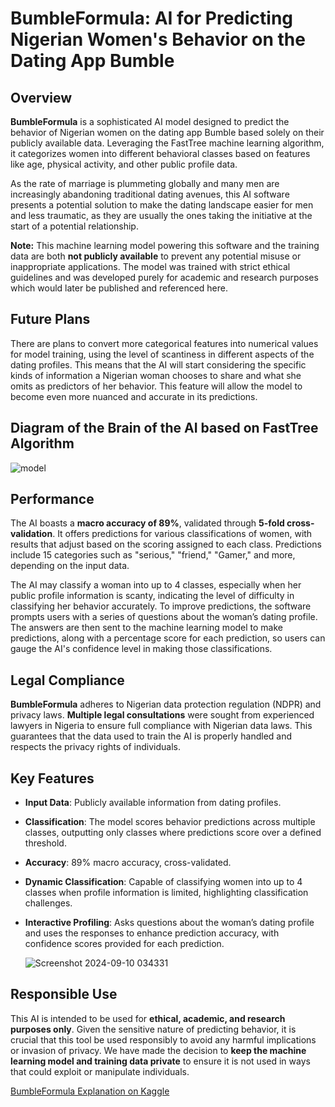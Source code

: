 # BumbleFormula: AI for Predicting Nigerian Women's Behavior on the Dating App Bumble

## Overview
**BumbleFormula** is a sophisticated AI model designed to predict the behavior of Nigerian women on the dating app Bumble based solely on their publicly available data. Leveraging the FastTree machine learning algorithm, it categorizes women into different behavioral classes based on features like age, physical activity, and other public profile data.

As the rate of marriage is plummeting globally and many men are increasingly abandoning traditional dating avenues, this AI software presents a potential solution to make the dating landscape easier for men and less traumatic, as they are usually the ones taking the initiative at the start of a potential relationship.

**Note:** This machine learning model powering this software and the training data are both **not publicly available** to prevent any potential misuse or inappropriate applications. The model was trained with strict ethical guidelines and was developed purely for academic and research purposes which would later be published and referenced here.

## Future Plans
There are plans to convert more categorical features into numerical values for model training, using the level of scantiness in different aspects of the dating profiles. This means that the AI will start considering the specific kinds of information a Nigerian woman chooses to share and what she omits as predictors of her behavior. This feature will allow the model to become even more nuanced and accurate in its predictions.

## Diagram of the Brain of the AI based on FastTree Algorithm

![model](https://github.com/user-attachments/assets/f52787b4-ec10-423e-b4ef-99f56a01920e)

## Performance
The AI boasts a **macro accuracy of 89%**, validated through **5-fold cross-validation**. It offers predictions for various classifications of women, with results that adjust based on the scoring assigned to each class. Predictions include 15 categories such as "serious," "friend," "Gamer," and more, depending on the input data.

The AI may classify a woman into up to 4 classes, especially when her public profile information is scanty, indicating the level of difficulty in classifying her behavior accurately. To improve predictions, the software prompts users with a series of questions about the woman’s dating profile. The answers are then sent to the machine learning model to make predictions, along with a percentage score for each prediction, so users can gauge the AI's confidence level in making those classifications.

## Legal Compliance
**BumbleFormula** adheres to Nigerian data protection regulation (NDPR) and privacy laws. **Multiple legal consultations** were sought from experienced lawyers in Nigeria to ensure full compliance with Nigerian data laws. This guarantees that the data used to train the AI is properly handled and respects the privacy rights of individuals.

## Key Features
- **Input Data**: Publicly available information from dating profiles.
- **Classification**: The model scores behavior predictions across multiple classes, outputting only classes where predictions score over a defined threshold.
- **Accuracy**: 89% macro accuracy, cross-validated.
- **Dynamic Classification**: Capable of classifying women into up to 4 classes when profile information is limited, highlighting classification challenges.
- **Interactive Profiling**: Asks questions about the woman’s dating profile and uses the responses to enhance prediction accuracy, with confidence scores provided for each prediction.

  ![Screenshot 2024-09-10 034331](https://github.com/user-attachments/assets/d6dd2021-e0f5-476f-a001-95c2d47e3fd1)


## Responsible Use
This AI is intended to be used for **ethical, academic, and research purposes only**. Given the sensitive nature of predicting behavior, it is crucial that this tool be used responsibly to avoid any harmful implications or invasion of privacy. We have made the decision to **keep the machine learning model and training data private** to ensure it is not used in ways that could exploit or manipulate individuals.

[BumbleFormula Explanation on Kaggle](https://www.kaggle.com/code/adedapoadeniran/human-behavior-predictor-ai)
